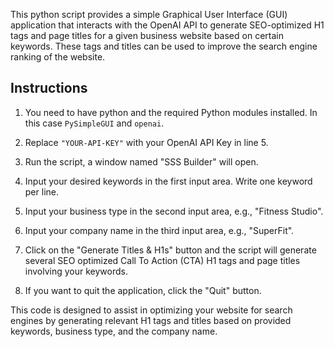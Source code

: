 This python script provides a simple Graphical User Interface (GUI) application that interacts with the OpenAI API to generate SEO-optimized H1 tags and page titles for a given business website based on certain keywords. These tags and titles can be used to improve the search engine ranking of the website.

## Instructions 

1. You need to have python and the required Python modules installed. In this case `PySimpleGUI` and `openai`.

2. Replace `"YOUR-API-KEY"` with your OpenAI API Key in line 5.

3. Run the script, a window named "SSS Builder" will open.

4. Input your desired keywords in the first input area. Write one keyword per line.

5. Input your business type in the second input area, e.g., "Fitness Studio".

6. Input your company name in the third input area, e.g., "SuperFit".

7. Click on the "Generate Titles & H1s" button and the script will generate several SEO optimized Call To Action (CTA) H1 tags and page titles involving your keywords.

8. If you want to quit the application, click the "Quit" button.

This code is designed to assist in optimizing your website for search engines by generating relevant H1 tags and titles based on provided keywords, business type, and the company name.
